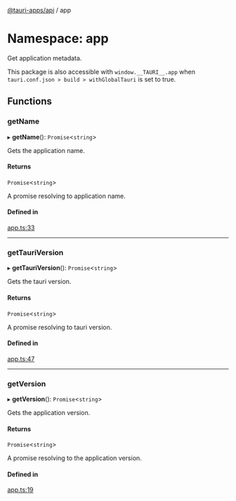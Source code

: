 [@tauri-apps/api](../index.md) / app

# Namespace: app

Get application metadata.

This package is also accessible with `window.__TAURI__.app` when `tauri.conf.json > build > withGlobalTauri` is set to true.

## Functions

### getName

▸ **getName**(): `Promise`<`string`\>

Gets the application name.

#### Returns

`Promise`<`string`\>

A promise resolving to application name.

#### Defined in

[app.ts:33](https://github.com/tauri-apps/tauri/blob/72b78f39/tooling/api/src/app.ts#L33)

___

### getTauriVersion

▸ **getTauriVersion**(): `Promise`<`string`\>

Gets the tauri version.

#### Returns

`Promise`<`string`\>

A promise resolving to tauri version.

#### Defined in

[app.ts:47](https://github.com/tauri-apps/tauri/blob/72b78f39/tooling/api/src/app.ts#L47)

___

### getVersion

▸ **getVersion**(): `Promise`<`string`\>

Gets the application version.

#### Returns

`Promise`<`string`\>

A promise resolving to the application version.

#### Defined in

[app.ts:19](https://github.com/tauri-apps/tauri/blob/72b78f39/tooling/api/src/app.ts#L19)
